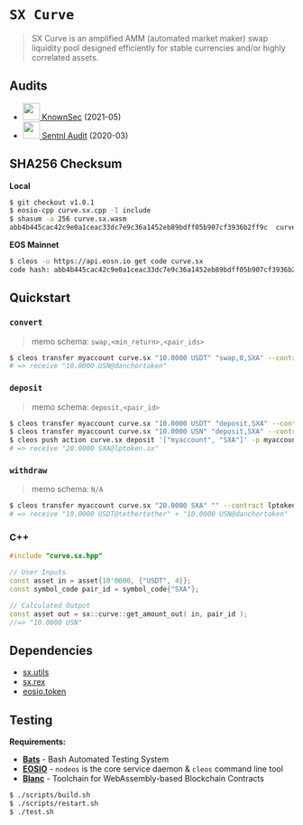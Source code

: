 # **`SX Curve`**

> SX Curve is an amplified AMM (automated market maker) swap liquidity pool designed efficiently for stable currencies and/or highly correlated assets.

## Audits

- <a href="https://www.knownsec.com"><img height=30px src="https://user-images.githubusercontent.com/550895/120322175-1fe4fd00-c2b2-11eb-96bb-402dec711e38.png" /> KnownSec</a> (2021-05)
- <a href="https://s3.eu-central-1.wasabisys.com/audit-certificates/Smart%20Contract%20Audit%20Certificate%20-%20Sx.curve-final.pdf"><img height=30px src="https://sentnl.io/static/media/sentnl-logo.e5ce1ec4.png" /> Sentnl Audit</a> (2020-03)

## SHA256 Checksum

**Local**
```bash
$ git checkout v1.0.1
$ eosio-cpp curve.sx.cpp -I include
$ shasum -a 256 curve.sx.wasm
abb4b445cac42c9e0a1ceac33dc7e9c36a1452eb89bdff05b907cf3936b2ff9c  curve.sx.wasm
```

**EOS Mainnet**
```bash
$ cleos -u https://api.eosn.io get code curve.sx
code hash: abb4b445cac42c9e0a1ceac33dc7e9c36a1452eb89bdff05b907cf3936b2ff9c
```

## Quickstart

### `convert`

> memo schema: `swap,<min_return>,<pair_ids>`

```bash
$ cleos transfer myaccount curve.sx "10.0000 USDT" "swap,0,SXA" --contract tethertether
# => receive "10.0000 USN@danchortoken"
```

### `deposit`

> memo schema: `deposit,<pair_id>`

```bash
$ cleos transfer myaccount curve.sx "10.0000 USDT" "deposit,SXA" --contract tethertether
$ cleos transfer myaccount curve.sx "10.0000 USN" "deposit,SXA" --contract danchortoken
$ cleos push action curve.sx deposit '["myaccount", "SXA"]' -p myaccount
# => receive "20.0000 SXA@lptoken.sx"
```

### `withdraw`

> memo schema: `N/A`

```bash
$ cleos transfer myaccount curve.sx "20.0000 SXA" "" --contract lptoken.sx
# => receive "10.0000 USDT@tethertether" + "10.0000 USN@danchortoken"
```

### C++

```c++
#include "curve.sx.hpp"

// User Inputs
const asset in = asset{10'0000, {"USDT", 4}};
const symbol_code pair_id = symbol_code{"SXA"};

// Calculated Output
const asset out = sx::curve::get_amount_out( in, pair_id );
//=> "10.0000 USN"
```

## Dependencies

- [sx.utils](https://github.com/stableex/sx.utils)
- [sx.rex](https://github.com/stableex/sx.rex)
- [eosio.token](https://github.com/EOSIO/eosio.contracts)

## Testing

**Requirements:**

- [**Bats**](https://github.com/sstephenson/bats) - Bash Automated Testing System
- [**EOSIO**](https://github.com/EOSIO/eos) - `nodeos` is the core service daemon & `cleos` command line tool
- [**Blanc**](https://github.com/turnpike/blanc) - Toolchain for WebAssembly-based Blockchain Contracts

```bash
$ ./scripts/build.sh
$ ./scripts/restart.sh
$ ./test.sh
```
